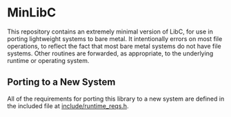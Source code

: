# MinLibC

This repository contains an extremely minimal version of LibC, for use in
porting lightweight systems to bare metal. It intentionally errors on most file
operations, to reflect the fact that most bare metal systems do not have file
systems. Other routines are forwarded, as appropriate, to the underlying runtime
or operating system.

## Porting to a New System

All of the requirements for porting this library to a new system are defined in
the included file at [include/runtime_reqs.h](include/runtime_reqs.h).


